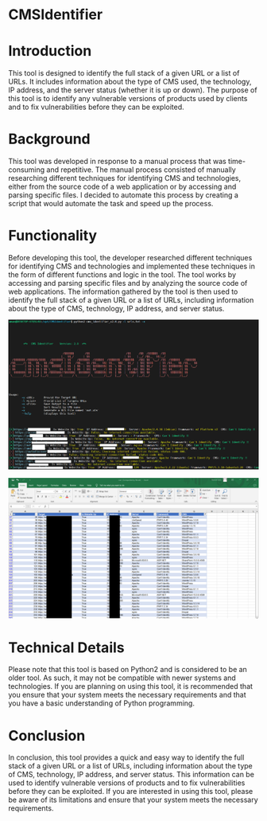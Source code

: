 # CMSIdentifier

# Introduction
This tool is designed to identify the full stack of a given URL or a list of URLs. It includes information about the type of CMS used, the technology, IP address, and the server status (whether it is up or down). The purpose of this tool is to identify any vulnerable versions of products used by clients and to fix vulnerabilities before they can be exploited.

# Background
This tool was developed in response to a manual process that was time-consuming and repetitive. The manual process consisted of manually researching different techniques for identifying CMS and technologies, either from the source code of a web application or by accessing and parsing specific files. I decided to automate this process by creating a script that would automate the task and speed up the process.


# Functionality
Before developing this tool, the developer researched different techniques for identifying CMS and technologies and implemented these techniques in the form of different functions and logic in the tool. The tool works by accessing and parsing specific files and by analyzing the source code of web applications. The information gathered by the tool is then used to identify the full stack of a given URL or a list of URLs, including information about the type of CMS, technology, IP address, and server status.

![image](img/1.png)

![image](img/2.png)

# Technical Details
Please note that this tool is based on Python2 and is considered to be an older tool. As such, it may not be compatible with newer systems and technologies. If you are planning on using this tool, it is recommended that you ensure that your system meets the necessary requirements and that you have a basic understanding of Python programming.

# Conclusion
In conclusion, this tool provides a quick and easy way to identify the full stack of a given URL or a list of URLs, including information about the type of CMS, technology, IP address, and server status. This information can be used to identify vulnerable versions of products and to fix vulnerabilities before they can be exploited. If you are interested in using this tool, please be aware of its limitations and ensure that your system meets the necessary requirements.
